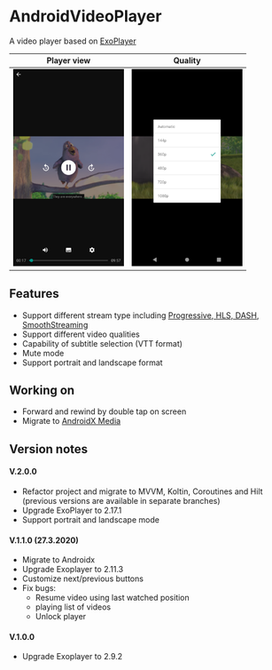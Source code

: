 # AndroidVideoPlayer
A video player based on [ExoPlayer](https://github.com/google/ExoPlayer)

Player view | Quality
:-------------------------:|:-------------------------:
<img src="https://github.com/ArezooNazer/AndroidVideoPlayer/blob/refactor-v.1.1/demo/Screenshot_20220328_194400.png" width=200/> | <img src="https://github.com/ArezooNazer/AndroidVideoPlayer/blob/refactor-v.1.1/demo/Screenshot_20220328_194324.png" width=200/>

## Features
 - Support different stream type including [Progressive, HLS, DASH, SmoothStreaming](https://exoplayer.dev/media-sources.html)
 - Support different video qualities
 - Capability of subtitle selection (VTT format)
 - Mute mode
 - Support portrait and landscape format

## Working on
- Forward and rewind by double tap on screen
- Migrate to [AndroidX Media](https://github.com/androidx/media)

## Version notes

#### V.2.0.0
- Refactor project and migrate to MVVM, Koltin, Coroutines and Hilt (previous versions are available in separate branches)
- Upgrade ExoPlayer to 2.17.1 
- Support portrait and landscape mode

#### V.1.1.0 (27.3.2020)
- Migrate to Androidx
- Upgrade Exoplayer to 2.11.3
- Customize next/previous buttons
- Fix bugs:
    - Resume video using last watched position
    - playing list of videos
    - Unlock player

#### V.1.0.0
- Upgrade Exoplayer to 2.9.2
